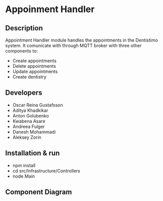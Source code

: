 # Appoinment Handler



## Description
Appointment Handler module handles the appointments in the Dentistimo system. It comunicate with through MQTT broker with three other components to:
- Create appointments
- Delete appointments
- Update appointments
- Create dentistry



## Developers
- Oscar Reina Gustafsson
- Aditya Khadkikar
- Anton Golubenko
- Kwabena Asare 
- Andreea Fulger
- Danesh Mohammadi
- Aleksey Zorin
## Installation & run
- npm install 
- cd src/Infrastructure/Controllers
- node Main
## Component Diagram




